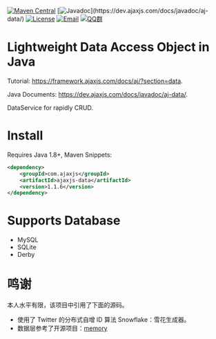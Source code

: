 [![Maven Central](https://img.shields.io/maven-central/v/com.ajaxjs/ajaxjs-data?label=Latest%20Release)](https://central.sonatype.com/artifact/com.ajaxjs/ajaxjs-data)
[![Javadoc](https://img.shields.io/badge/javadoc-1.1.6-brightgreen.svg?)](https://dev.ajaxjs.com/docs/javadoc/aj-data/)
[![License](https://img.shields.io/badge/license-Apache--2.0-green.svg?longCache=true&style=flat)](http://www.apache.org/licenses/LICENSE-2.0.txt)
[![Email](https://img.shields.io/badge/Contact--me-Email-orange.svg)](mailto:frank@ajaxjs.com)
[![QQ群](https://framework.ajaxjs.com/static/qq.svg)](https://shang.qq.com/wpa/qunwpa?idkey=3877893a4ed3a5f0be01e809e7ac120e346102bd550deb6692239bb42de38e22)

# Lightweight Data Access Object in Java

Tutorial: https://framework.ajaxjs.com/docs/aj/?section=data.

Java Documents: https://dev.ajaxjs.com/docs/javadoc/aj-data/.

DataService for rapidly CRUD.

# Install
Requires Java 1.8+, Maven Snippets:

```xml
<dependency>
    <groupId>com.ajaxjs</groupId>
    <artifactId>ajaxjs-data</artifactId>
    <version>1.1.6</version>
</dependency>
```
# Supports Database

- MySQL
- SQLite
- Derby

# 鸣谢

本人水平有限，该项目中引用了下面的源码。

- 使用了 Twitter 的分布式自增 ID 算法 Snowflake：雪花生成器。
- 数据层参考了开源项目：[memory](https://gitee.com/bitprince/memory)